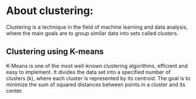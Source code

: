 # About clustering:

Clustering is a technique in the field of machine learning and data analysis, where the main goals are to group similar data into sets called clusters.

## Clustering using K-means

K-Means is one of the most well-known clustering algorithms, efficient and easy to implement. It divides the data set into a specified number of clusters (k), where each cluster is represented by its centroid. The goal is to minimize the sum of squared distances between points in a cluster and its center.
